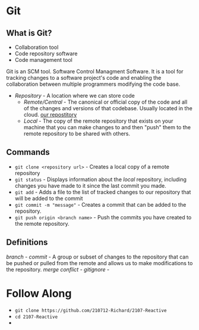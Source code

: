 # Git

## What is Git?

* Collaboration tool
* Code repository software
* Code management tool

Git is an SCM tool. Software Control Managment Software. It is a tool for tracking changes to a software project's code and enabling the collaboration between multiple programmers modifying the code base.

* *Repository* - A location where we can store code
  * *Remote/Central* - The canonical or official copy of the code and all of the changes and versions of that codebase. Usually located in the cloud. [our repostitory](https://github.com/210712-Richard/2107-Reactive)
  * *Local* - The copy of the remote repository that exists on your machine that you can make changes to and then "push" them to the remote repository to be shared with others.
  
## Commands
* `git clone <repository url>` - Creates a local copy of a remote repository
* `git status` - Displays information about the *local* repository, including changes you have made to it since the last commit you made.
* `git add` - Adds a file to the list of tracked changes to our repository that will be added to the commit
* `git commit -m "message"` - Creates a commit that can be added to the repository.
* `git push origin <branch name>` - Push the commits you have created to the remote repository.

## Definitions
*branch* -
*commit* - A group or subset of changes to the repository that can be pushed or pulled from the remote and allows us to make modifications to the repository.
*merge conflict* -
*gitignore* - 


# Follow Along
* `git clone https://github.com/210712-Richard/2107-Reactive`
* `cd 2107-Reactive`
* 